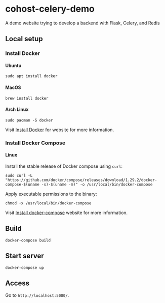 # cohost-celery-demo

A demo website trying to develop a backend with Flask, Celery, and Redis

## Local setup

### Install Docker

#### Ubuntu

```
sudo apt install docker
```

#### MacOS

```
brew install docker
```

#### Arch Linux

```
sudo pacman -S docker
```

Visit [Install Docker](https://docs.docker.com/engine/install/) for website
for more information.

### Install Docker Compose

#### Linux

Install the stable release of Docker compose using `curl`:

```
sudo curl -L "https://github.com/docker/compose/releases/download/1.29.2/docker-compose-$(uname -s)-$(uname -m)" -o /usr/local/bin/docker-compose
```

Apply executable permissions to the binary:

```
chmod +x /usr/local/bin/docker-compose
```

Visit [Install docker-compose](https://docs.docker.com/compose/install/) website
for more information.

## Build

```
docker-compose build
```

## Start server

```
docker-compose up

```

## Access

Go to `http://localhost:5000/`.
